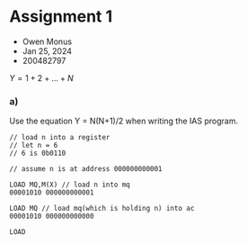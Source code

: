 # Assignment 1
- Owen Monus
- Jan 25, 2024
- 200482797

$Y = 1+2+...+N$

### a)
Use the equation Y = N(N+1)/2 when writing the IAS program.

```assembly
// load n into a register
// let n = 6
// 6 is 0b0110

// assume n is at address 000000000001

LOAD MQ,M(X) // load n into mq
00001010 000000000001

LOAD MQ // load mq(which is holding n) into ac
00001010 000000000000

LOAD 

```